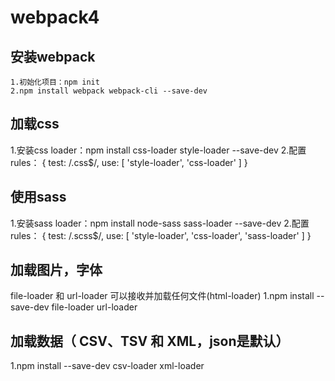 # webpack4
## 安装webpack
    1.初始化项目：npm init
    2.npm install webpack webpack-cli --save-dev
## 加载css
  1.安装css loader：npm install css-loader style-loader --save-dev
  2.配置rules：
  {
    test: /\.css$/,
    use: [
        'style-loader',
        'css-loader'
    ]
  }
## 使用sass
1.安装sass loader：npm install node-sass sass-loader --save-dev
2.配置rules：
 {
    test: /\.scss$/,
    use: [
        'style-loader',
        'css-loader',
        'sass-loader'
    ]
}
## 加载图片，字体
file-loader 和 url-loader 可以接收并加载任何文件(html-loader)
1.npm install --save-dev file-loader url-loader
## 加载数据（ CSV、TSV 和 XML，json是默认）
1.npm install --save-dev csv-loader xml-loader